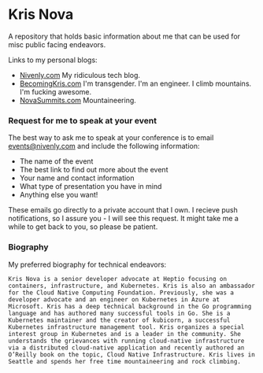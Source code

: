 # Kris Nova

A repository that holds basic information about me that can be used for misc public facing endeavors.

Links to my personal blogs:

 - [Nivenly.com](https://nivenly.com) My ridiculous tech blog.
 - [BecomingKris.com](https://becomingkris.com) I'm transgender. I'm an engineer. I climb mountains. I'm fucking awesome.
 - [NovaSummits.com](https://novasummits.com) Mountaineering.

### Request for me to speak at your event

The best way to ask me to speak at your conference is to email events@nivenly.com and include the following information:

 - The name of the event
 - The best link to find out more about the event
 - Your name and contact information 
 - What type of presentation you have in mind
 - Anything else you want!
 
 These emails go directly to a private account that I own. I recieve push notifications, so I assure you - I will see this request. It might take me a while to get back to you, so please be patient. 
 
 

### Biography 

My preferred biography for technical endeavors:

```
Kris Nova is a senior developer advocate at Heptio focusing on containers, infrastructure, and Kubernetes. Kris is also an ambassador for the Cloud Native Computing Foundation. Previously, she was a developer advocate and an engineer on Kubernetes in Azure at Microsoft. Kris has a deep technical background in the Go programming language and has authored many successful tools in Go. She is a Kubernetes maintainer and the creator of kubicorn, a successful Kubernetes infrastructure management tool. Kris organizes a special interest group in Kubernetes and is a leader in the community. She understands the grievances with running cloud-native infrastructure via a distributed cloud-native application and recently authored an O’Reilly book on the topic, Cloud Native Infrastructure. Kris lives in Seattle and spends her free time mountaineering and rock climbing.
```
